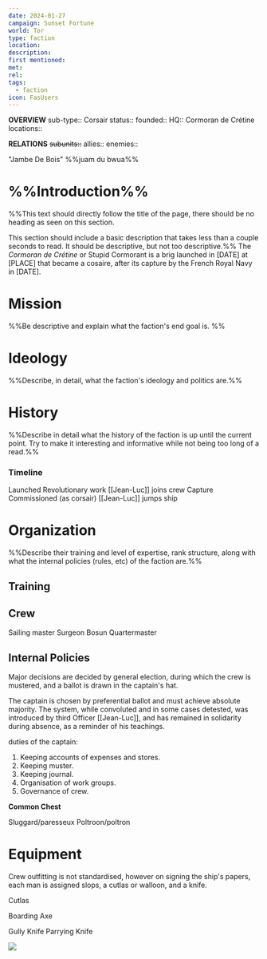 ```yaml
---
date: 2024-01-27
campaign: Sunset Fortune
world: Tor
type: faction
location: 
description: 
first mentioned: 
met: 
rel: 
tags:
  - faction
icon: FasUsers
---
```

**OVERVIEW**
sub-type:: Corsair
status:: 
founded::
HQ:: Cormoran de Crétine
locations::

**RELATIONS**
~~subunits::~~
allies::
enemies::

"Jambe De Bois"
%%juam du bwua%%

# %%Introduction%%

%%This text should directly follow the title of the page, there should be no heading as seen on this section.

This section should include a basic description that takes less than a couple seconds to read. It should be descriptive, but not too descriptive.%%
The *Cormoran de Crétine* or Stupid Cormorant is a brig launched in \[DATE] at \[PLACE] that became a cosaire, after its capture by the French Royal Navy in \[DATE].
# Mission

%%Be descriptive and explain what the faction's end goal is.
%%
# Ideology

%%Describe, in detail, what the faction's ideology and politics are.%%

# History

%%Describe in detail what the history of the faction is up until the current point. Try to make it interesting and informative while not being too long of a read.%%

### Timeline
Launched
Revolutionary work
[[Jean-Luc]] joins crew
Capture
Commissioned (as corsair)
[[Jean-Luc]] jumps ship




# Organization

%%Describe their training and level of expertise, rank structure, along with what the internal policies (rules, etc) of the faction are.%%
## Training



## Crew
Sailing master
Surgeon
Bosun
Quartermaster


## Internal Policies
Major decisions are decided by general election, during which the crew is mustered, and a ballot is drawn in the captain's hat.

The captain is chosen by preferential ballot and must achieve absolute majority.  The system, while convoluted and in some cases detested, was introduced by third Officer [[Jean-Luc]], and has remained in solidarity during absence, as a reminder of his teachings.

duties of the captain:
1. Keeping accounts of expenses and stores.
2. Keeping muster.
3. Keeping journal.
4. Organisation of work groups.
5. Governance of crew.


**Common Chest**

Sluggard/paresseux
Poltroon/poltron
# Equipment
Crew outfitting is not standardised, however on signing the ship's papers, each man is assigned slops, a cutlas or walloon, and a knife.

Cutlas

Boarding Axe

Gully Knife
Parrying Knife

![](https://youtu.be/XeP5r8swzL0?si=K_JtrUtvqtfcc_NX)